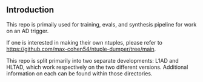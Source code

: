## Introduction
This repo is primaily used for training, evals, and synthesis pipeline for work on an AD trigger.

If one is interested in making their own ntuples, please refer to https://github.com/max-cohen54/ntuple-dumper/tree/main.

This repo is split primarily into two separate developments: L1AD and HLTAD, which work respectively on the two different versions. Additional information on each can be found within those directories.